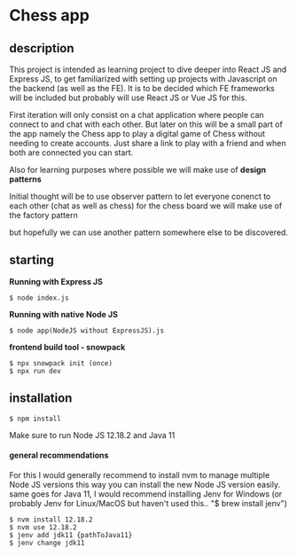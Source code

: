 # Chess app
## description
This project is intended as learning project to dive deeper into React JS and Express JS, to get familiarized with
setting up projects with Javascript on the backend (as well as the FE). It is to be decided which FE frameworks will be
included but probably will use React JS or Vue JS for this.

First iteration will only consist on a chat application where people can connect to and chat with each other.
But later on this will be a small part of the app namely the Chess app to play a digital game of Chess without needing to create accounts.
Just share a link to play with a friend and when both are connected you can start.

Also for learning purposes where possible we will make use of **design patterns**

Initial thought will be to use observer pattern to let everyone conenct to each other (chat as well as chess)
for the chess board we will make use of the factory pattern

but hopefully we can use another pattern somewhere else to be discovered.

## starting
**Running with Express JS**

    $ node index.js

**Running with native Node JS**

    $ node app(NodeJS without ExpressJS).js

**frontend build tool - snowpack**

    $ npx snowpack init (once)
    $ npx run dev
## installation
    $ npm install
Make sure to run Node JS 12.18.2 and Java 11

#### general recommendations
For this I would generally recommend 
to install nvm to manage multiple Node JS versions this way you can install the new Node JS version easily.
same goes for Java 11, I would recommend installing Jenv for Windows
(or probably Jenv for Linux/MacOS but haven't used this.. "$ brew install jenv")

    $ nvm install 12.18.2 
    $ nvm use 12.18.2
    $ jenv add jdk11 {pathToJava11}
    $ jenv change jdk11